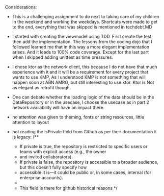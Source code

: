 Considerations:

- This is a challenging assignment to do next to taking care of my children in the weekend 
and working the weekdays. Shortcuts were made to get to the end, everything that was skipped is 
mentioned in techdebt.MD

- I started with creating the viewmodel using TDD. First create the test, then add the implementation.
The lessons from the coding dojo that I followed learned me that in this way a more elegant 
implementation arises. And it leads to 100% code coverage. Except for the last part when I skipped 
adding unittest as time pressures.  

- I chose ktor as the network client, this because I do not have that much experience with it 
and it will be a requirement for every project that wants to use KMP,
As I understood KMP is not something that will happen soon at ABN AMRO, but still interesting to use 
ktor. Ktor is Not as elegant as retrofit though.

- One can debate whether the loading logic of the data should be in the DataRepository or in the usecase, 
I choose the usecase as in part 2 network availability will have an impact there.

- no attention was given to theming, fonts or string resources, little attention to layout

- not reading the isPrivate field from Github as per their documentation it is legacy:
/**
    * If private is true, the repository is restricted to specific users or teams with explicit access (e.g., the owner
    * and invited collaborators).
    * If private is false, the repository is accessible to a broader audience, but this doesn’t fully specify how
    * accessible it is—it could be public or, in some cases, internal (for enterprise accounts).
    *
    * This field is there for github historical reasons
    */